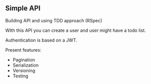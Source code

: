 ## Simple API

Building API and using TDD approach (RSpec)

WIth this API you can create a user and user might have a todo list.

Authentication is based on a JWT.

Present features:
 - Pagination
 - Serialization
 - Versioning
 - Testing 
